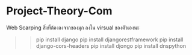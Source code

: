 # Project-Theory-Com
Web Scarping
สิ่งที่ต้องลงจากของมุก ลงใน virsual ของตัวเองนะ
>> pip install django
>> pip install djangorestframework
>> pip install django-cors-headers
>> pip install djongo
>> pip install dnspython
>>
